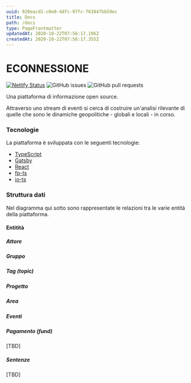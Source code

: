 ```yaml
---
uuid: 920eacd1-c0e0-4dfc-97fc-763847bb59ec
title: Docs
path: /docs
type: PageFrontmatter
updatedAt: 2020-10-22T07:56:17.196Z
createdAt: 2020-10-22T07:56:17.355Z
---
```


<FullSizeSection>

# ECONNESSIONE

[![Netlify Status](https://api.netlify.com/api/v1/badges/afcdb4f9-1027-4d05-b59a-4a8dfa473808/deploy-status)](https://app.netlify.com/sites/econnessione/deploys)
![GitHub issues](https://img.shields.io/github/issues/ascariandrea/econnessione)
![GitHub pull requests](https://img.shields.io/github/issues-pr/ascariandrea/econnessione)

Una piattaforma di informazione open source.

Attraverso uno stream di eventi si cerca di costruire un'analisi rilevante di quelle che sono le dinamiche geopolitiche - globali e locali - in corso.

### Tecnologie

La piattaforma è sviluppata con le seguenti tecnologie:

- [TypeScript](https://www.typescriptlang.org/)
- [Gatsby](https://gatsbyjs.org/)
- [React](https://it.reactjs.org/)
- [fp-ts](https://gcanti.github.io/fp-ts/)
- [io-ts](https://gcanti.github.io/io-ts/)


### Struttura dati

Nel diagramma qui sotto sono rappresentate le relazioni tra le varie entità della piattaforma.

<GQLVoyager />

#### Entitità

##### Attore

##### Gruppo

##### Tag (topic)

##### Progetto

##### Area

##### Eventi

##### Pagamento (fund)

[TBD]

##### Sentenze

[TBD]



</FullSizeSection>